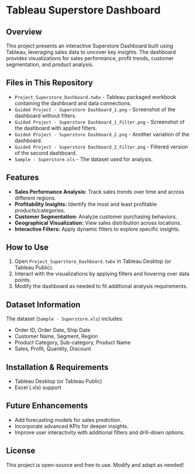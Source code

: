 # Tableau Superstore Dashboard

## Overview

This project presents an interactive Superstore Dashboard built using Tableau, leveraging sales data to uncover key insights. The dashboard provides visualizations for sales performance, profit trends, customer segmentation, and product analysis.

## Files in This Repository

*   `Project_Superstore_Dashboard.twbx` - Tableau packaged workbook containing the dashboard and data connections.
*   `Guided Project - Superstore Dashboard_1.png` - Screenshot of the dashboard without filters.
*   `Guided Project - Superstore Dashboard_1_Filter.png` - Screenshot of the dashboard with applied filters.
*   `Guided Project - Superstore Dashboard_2.png` - Another variation of the dashboard.
*   `Guided Project - Superstore Dashboard_2_Filter.png` - Filtered version of the second dashboard.
*   `Sample - Superstore.xls` - The dataset used for analysis.

## Features

*   **Sales Performance Analysis:** Track sales trends over time and across different regions.
*   **Profitability Insights:** Identify the most and least profitable products/categories.
*   **Customer Segmentation:** Analyze customer purchasing behaviors.
*   **Geographical Visualization:** View sales distribution across locations.
*   **Interactive Filters:** Apply dynamic filters to explore specific insights.

## How to Use

1.  Open `Project_Superstore_Dashboard.twbx` in Tableau Desktop (or Tableau Public).
2.  Interact with the visualizations by applying filters and hovering over data points.
3.  Modify the dashboard as needed to fit additional analysis requirements.

## Dataset Information

The dataset (`Sample - Superstore.xls`) includes:

*   Order ID, Order Date, Ship Date
*   Customer Name, Segment, Region
*   Product Category, Sub-category, Product Name
*   Sales, Profit, Quantity, Discount

## Installation & Requirements

*   Tableau Desktop (or Tableau Public)
*   Excel (.xls) support

## Future Enhancements

*   Add forecasting models for sales prediction.
*   Incorporate advanced KPIs for deeper insights.
*   Improve user interactivity with additional filters and drill-down options.

## License

This project is open-source and free to use. Modify and adapt as needed!
